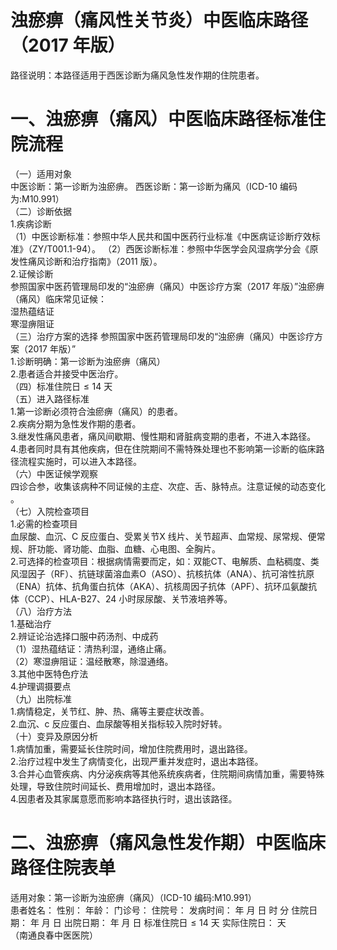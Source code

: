 # 浊瘀痹（痛风性关节炎）中医临床路径 （2017 年版）  
路径说明：本路径适用于西医诊断为痛风急性发作期的住院患者。  
# 一、浊瘀痹（痛风）中医临床路径标准住院流程  
（一）适用对象  
中医诊断：第一诊断为浊瘀痹。 西医诊断：第一诊断为痛风（ICD-10 编码为:M10.991）  
（二）诊断依据  
1.疾病诊断  
（1）中医诊断标准：参照中华人民共和国中医药行业标准《中医病证诊断疗效标准》（ZY/T001.1-94）。 （2）西医诊断标准：参照中华医学会风湿病学分会《原发性痛风诊断和治疗指南》（2011 版）。  
2.证候诊断  
参照国家中医药管理局印发的“浊瘀痹（痛风）中医诊疗方案（2017 年版）”浊瘀痹（痛风）临床常见证候：  
湿热蕴结证  
寒湿痹阻证  
（三）治疗方案的选择 参照国家中医药管理局印发的“浊瘀痹（痛风）中医诊疗方案（2017 年版）”  
1.诊断明确：第一诊断为浊瘀痹（痛风）  
2.患者适合并接受中医治疗。  
（四）标准住院日${\leqslant}14$ 天  
（五）进入路径标准  
1.第一诊断必须符合浊瘀痹（痛风）的患者。  
2.疾病分期为急性发作期的患者。  
3.继发性痛风患者，痛风间歇期、慢性期和肾脏病变期的患者，不进入本路径。 4.患者同时具有其他疾病，但在住院期间不需特殊处理也不影响第一诊断的临床路径流程实施时，可以进入本路径。  
（六）中医证候学观察  
四诊合参，收集该病种不同证候的主症、次症、舌、脉特点。注意证候的动态变化 。  
（七）入院检查项目  
1.必需的检查项目  
血尿酸、血沉、C 反应蛋白、受累关节X 线片、关节超声、血常规、尿常规、便常规、肝功能、肾功能、血脂、血糖、心电图、全胸片。  
2.可选择的检查项目：根据病情需要而定，如：双能CT、电解质、血粘稠度、类风湿因子（RF）、抗链球菌溶血素O（ASO）、抗核抗体（ANA）、抗可溶性抗原（ENA）抗体、抗角蛋白抗体（AKA）、抗核周因子抗体（APF）、抗环瓜氨酸抗体（CCP）、HLA-B27、24 小时尿尿酸、关节液培养等。  
（八）治疗方法  
1.基础治疗  
2.辨证论治选择口服中药汤剂、中成药  
（1）湿热蕴结证：清热利湿，通络止痛。  
（2）寒湿痹阻证：温经散寒，除湿通络。  
3.其他中医特色疗法  
4.护理调摄要点  
（九）出院标准  
1.病情稳定，关节红、肿、热、痛等主要症状改善。  
2.血沉、c 反应蛋白、血尿酸等相关指标较入院时好转。  
（十）变异及原因分析  
1.病情加重，需要延长住院时间，增加住院费用时，退出路径。  
2.治疗过程中发生了病情变化，出现严重并发症时，退出本路径。  
3.合并心血管疾病、内分泌疾病等其他系统疾病者，住院期间病情加重，需要特殊处理，导致住院时间延长、费用增加时，退出本路径。  
4.因患者及其家属意愿而影响本路径执行时，退出该路径。  
# 二、浊瘀痹（痛风急性发作期）中医临床路径住院表单  
适用对象：第一诊断为浊瘀痹（痛风）（ICD-10 编码:M10.991）  
患者姓名：          性别：    年龄：    门诊号：         住院号：            发病时间：   年  月  日  时  分  住院日期：   年  月  日 出院日期：   年  月   日   标准住院日${\leqslant}14$ 天                     实际住院日：     天  
（南通良春中医医院）  